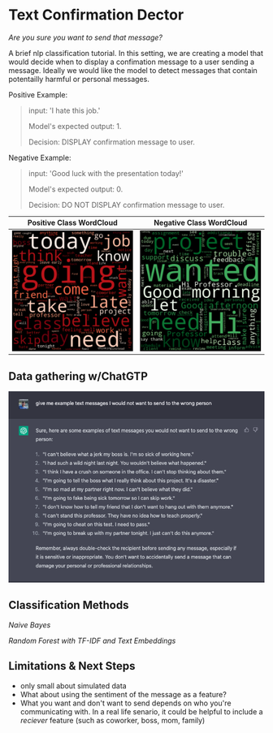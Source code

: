 # Text Confirmation Dector

*Are you sure you want to send that message?*

A brief nlp classification tutorial. In this setting, we are creating a model that would decide when to display a confimation message to a user sending a message. Ideally we would like the model to detect messages that contain potentailly harmful or personal messages.

Positive Example: 
>input: 'I hate this job.' 
>
>Model's expected output: 1. 
>
>Decision: DISPLAY confirmation message to user.

Negative Example: 
>input: 'Good luck with the presentation today!' 
>
>Model's expected output: 0. 
>
>Decision: DO NOT DISPLAY confirmation message to user.

Positive Class WordCloud   |  Negative Class WordCloud
:-------------------------:|:-------------------------:
![](possent_cloud.png)  |  ![](negsent_cloud.png)

## Data gathering w/ChatGTP

![](DatasetCreationExample.png)

## Classification Methods

*Naive Bayes*

*Random Forest with TF-IDF and Text Embeddings*

## Limitations & Next Steps
- only small about simulated data
- What about using the sentiment of the message as a feature?
- What you want and don't want to send depends on who you're communicating with. In a real life senario, it could be helpful to include a *reciever* feature (such as coworker, boss, mom, family)

